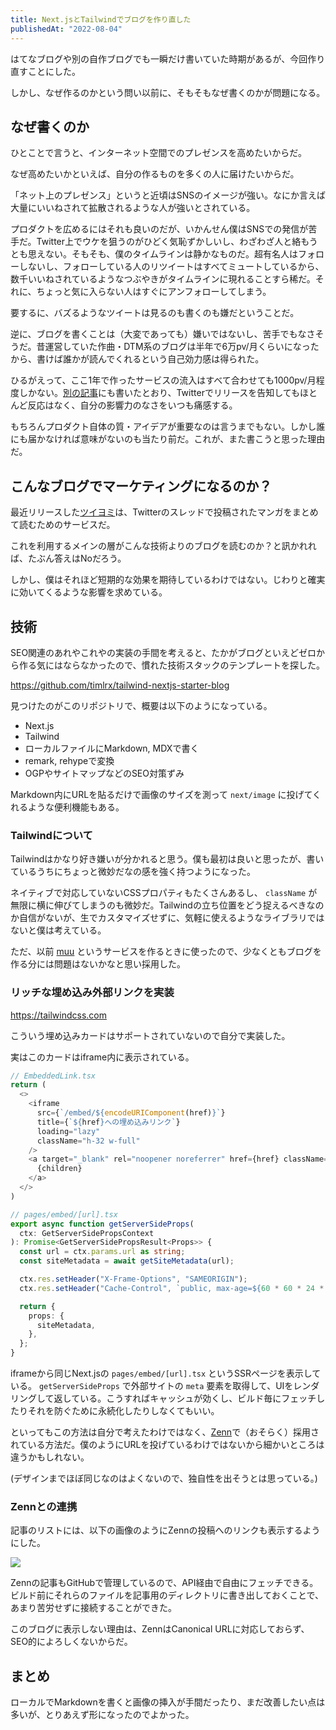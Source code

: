 ```yaml
---
title: Next.jsとTailwindでブログを作り直した
publishedAt: "2022-08-04"
---
```


はてなブログや別の自作ブログでも一瞬だけ書いていた時期があるが、今回作り直すことにした。

しかし、なぜ作るのかという問い以前に、そもそもなぜ書くのかが問題になる。

## なぜ書くのか

ひとことで言うと、インターネット空間でのプレゼンスを高めたいからだ。

なぜ高めたいかといえば、自分の作るものを多くの人に届けたいからだ。

「ネット上のプレゼンス」というと近頃はSNSのイメージが強い。なにか言えば大量にいいねされて拡散されるような人が強いとされている。

プロダクトを広めるにはそれも良いのだが、いかんせん僕はSNSでの発信が苦手だ。Twitter上でウケを狙うのがひどく気恥ずかしいし、わざわざ人と絡もうとも思えない。そもそも、僕のタイムラインは静かなものだ。超有名人はフォローしないし、フォローしている人のリツイートはすべてミュートしているから、数千いいねされているようなつぶやきがタイムラインに現れることすら稀だ。それに、ちょっと気に入らない人はすぐにアンフォローしてしまう。

要するに、バズるようなツイートは見るのも書くのも嫌だということだ。

逆に、ブログを書くことは（大変であっても）嫌いではないし、苦手でもなさそうだ。昔運営していた作曲・DTM系のブログは半年で6万pv/月くらいになったから、書けば誰かが読んでくれるという自己効力感は得られた。

ひるがえって、ここ1年で作ったサービスの流入はすべて合わせても1000pv/月程度しかない。[別の記事](/blog/twiyomi-released)にも書いたとおり、Twitterでリリースを告知してもほとんど反応はなく、自分の影響力のなさをいつも痛感する。

もちろんプロダクト自体の質・アイデアが重要なのは言うまでもない。しかし誰にも届かなければ意味がないのも当たり前だ。これが、また書こうと思った理由だ。

## こんなブログでマーケティングになるのか？

最近リリースした[ツイヨミ](https://twiyomi.vercel.app)は、Twitterのスレッドで投稿されたマンガをまとめて読むためのサービスだ。

これを利用するメインの層がこんな技術よりのブログを読むのか？と訊かれれば、たぶん答えはNoだろう。

しかし、僕はそれほど短期的な効果を期待しているわけではない。じわりと確実に効いてくるような影響を求めている。

## 技術

SEO関連のあれやこれやの実装の手間を考えると、たかがブログといえどゼロから作る気にはならなかったので、慣れた技術スタックのテンプレートを探した。

https://github.com/timlrx/tailwind-nextjs-starter-blog

見つけたのがこのリポジトリで、概要は以下のようになっている。

- Next.js
- Tailwind
- ローカルファイルにMarkdown, MDXで書く
- remark, rehypeで変換
- OGPやサイトマップなどのSEO対策ずみ

Markdown内にURLを貼るだけで画像のサイズを測って `next/image` に投げてくれるような便利機能もある。

### Tailwindについて

Tailwindはかなり好き嫌いが分かれると思う。僕も最初は良いと思ったが、書いているうちにちょっと微妙だなの感を強く持つようになった。

ネイティブで対応していないCSSプロパティもたくさんあるし、 `className` が無限に横に伸びてしまうのも微妙だ。Tailwindの立ち位置をどう捉えるべきなのか自信がないが、生でカスタマイズせずに、気軽に使えるようなライブラリではないと僕は考えている。

ただ、以前 [muu](https://muu.app) というサービスを作るときに使ったので、少なくともブログを作る分には問題はないかなと思い採用した。

### リッチな埋め込み外部リンクを実装

https://tailwindcss.com

こういう埋め込みカードはサポートされていないので自分で実装した。

実はこのカードはiframe内に表示されている。

```typescript
// EmbeddedLink.tsx
return (
  <>
    <iframe
      src={`/embed/${encodeURIComponent(href)}`}
      title={`${href}への埋め込みリンク`}
      loading="lazy"
      className="h-32 w-full"
    />
    <a target="_blank" rel="noopener noreferrer" href={href} className="hidden">
      {children}
    </a>
  </>
)
```

```typescript
// pages/embed/[url].tsx
export async function getServerSideProps(
  ctx: GetServerSidePropsContext
): Promise<GetServerSidePropsResult<Props>> {
  const url = ctx.params.url as string;
  const siteMetadata = await getSiteMetadata(url);

  ctx.res.setHeader("X-Frame-Options", "SAMEORIGIN");
  ctx.res.setHeader("Cache-Control", `public, max-age=${60 * 60 * 24 * 30}`);

  return {
    props: {
      siteMetadata,
    },
  };
}
```

iframeから同じNext.jsの `pages/embed/[url].tsx` というSSRページを表示している。 `getServerSideProps` で外部サイトの `meta` 要素を取得して、UIをレンダリングして返している。こうすればキャッシュが効くし、ビルド毎にフェッチしたりそれを防ぐために永続化したりしなくてもいい。

といってもこの方法は自分で考えたわけではなく、[Zenn](https://zenn.dev)で（おそらく）採用されている方法だ。僕のようにURLを投げているわけではないから細かいところは違うかもしれない。

(デザインまでほぼ同じなのはよくないので、独自性を出そうとは思っている。)

### Zennとの連携

記事のリストには、以下の画像のようにZennの投稿へのリンクも表示するようにした。

![](/images/posts-renewd.png)

Zennの記事もGitHubで管理しているので、API経由で自由にフェッチできる。ビルド前にそれらのファイルを記事用のディレクトリに書き出しておくことで、あまり苦労せずに接続することができた。

このブログに表示しない理由は、ZennはCanonical URLに対応しておらず、SEO的によろしくないからだ。

## まとめ

ローカルでMarkdownを書くと画像の挿入が手間だったり、まだ改善したい点は多いが、とりあえず形になったのでよかった。
